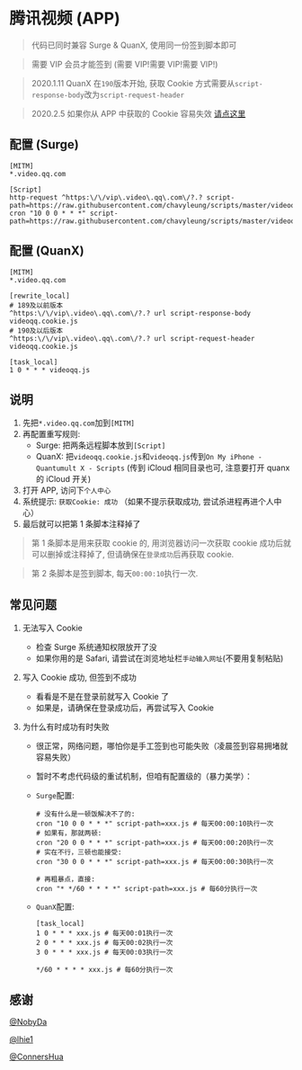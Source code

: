 # 腾讯视频 (APP)

> 代码已同时兼容 Surge & QuanX, 使用同一份签到脚本即可

> 需要 VIP 会员才能签到 (需要 VIP!需要 VIP!需要 VIP!)

> 2020.1.11 QuanX 在`190`版本开始, 获取 Cookie 方式需要从`script-response-body`改为`script-request-header`

> 2020.2.5 如果你从 APP 中获取的 Cookie 容易失效 [请点这里](https://github.com/chavyleung/scripts/blob/master/videoqq/README.web.md)

## 配置 (Surge)

```properties
[MITM]
*.video.qq.com

[Script]
http-request ^https:\/\/vip\.video\.qq\.com\/?.? script-path=https://raw.githubusercontent.com/chavyleung/scripts/master/videoqq/videoqq.cookie.js
cron "10 0 0 * * *" script-path=https://raw.githubusercontent.com/chavyleung/scripts/master/videoqq/videoqq.js
```

## 配置 (QuanX)

```properties
[MITM]
*.video.qq.com

[rewrite_local]
# 189及以前版本
^https:\/\/vip\.video\.qq\.com\/?.? url script-response-body videoqq.cookie.js
# 190及以后版本
^https:\/\/vip\.video\.qq\.com\/?.? url script-request-header videoqq.cookie.js

[task_local]
1 0 * * * videoqq.js
```

## 说明

1. 先把`*.video.qq.com`加到`[MITM]`
2. 再配置重写规则:
   - Surge: 把两条远程脚本放到`[Script]`
   - QuanX: 把`videoqq.cookie.js`和`videoqq.js`传到`On My iPhone - Quantumult X - Scripts` (传到 iCloud 相同目录也可, 注意要打开 quanx 的 iCloud 开关)
3. 打开 APP, 访问下`个人中心`
4. 系统提示: `获取Cookie: 成功` （如果不提示获取成功, 尝试杀进程再进个人中心）
5. 最后就可以把第 1 条脚本注释掉了

> 第 1 条脚本是用来获取 cookie 的, 用浏览器访问一次获取 cookie 成功后就可以删掉或注释掉了, 但请确保在`登录成功`后再获取 cookie.

> 第 2 条脚本是签到脚本, 每天`00:00:10`执行一次.

## 常见问题

1. 无法写入 Cookie

   - 检查 Surge 系统通知权限放开了没
   - 如果你用的是 Safari, 请尝试在浏览地址栏`手动输入网址`(不要用复制粘贴)

2. 写入 Cookie 成功, 但签到不成功

   - 看看是不是在登录前就写入 Cookie 了
   - 如果是，请确保在登录成功后，再尝试写入 Cookie

3. 为什么有时成功有时失败

   - 很正常，网络问题，哪怕你是手工签到也可能失败（凌晨签到容易拥堵就容易失败）
   - 暂时不考虑代码级的重试机制，但咱有配置级的（暴力美学）：

   - `Surge`配置:

     ```properties
     # 没有什么是一顿饭解决不了的:
     cron "10 0 0 * * *" script-path=xxx.js # 每天00:00:10执行一次
     # 如果有，那就两顿:
     cron "20 0 0 * * *" script-path=xxx.js # 每天00:00:20执行一次
     # 实在不行，三顿也能接受:
     cron "30 0 0 * * *" script-path=xxx.js # 每天00:00:30执行一次

     # 再粗暴点，直接:
     cron "* */60 * * * *" script-path=xxx.js # 每60分执行一次
     ```

   - `QuanX`配置:

     ```properties
     [task_local]
     1 0 * * * xxx.js # 每天00:01执行一次
     2 0 * * * xxx.js # 每天00:02执行一次
     3 0 * * * xxx.js # 每天00:03执行一次

     */60 * * * * xxx.js # 每60分执行一次
     ```

## 感谢

[@NobyDa](https://github.com/NobyDa)

[@lhie1](https://github.com/lhie1)

[@ConnersHua](https://github.com/ConnersHua)
